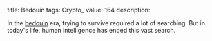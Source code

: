 title: Bedouin
tags: Crypto_
value: 164
description: <p>In the <a href="/tasks/bedouin_92374eefad6602ec25e7a59cfda3a33dd53a487c.txz">bedouin</a> era, trying to survive required a lot of searching. But in today's life, human intelligence has ended this vast search.</p>
